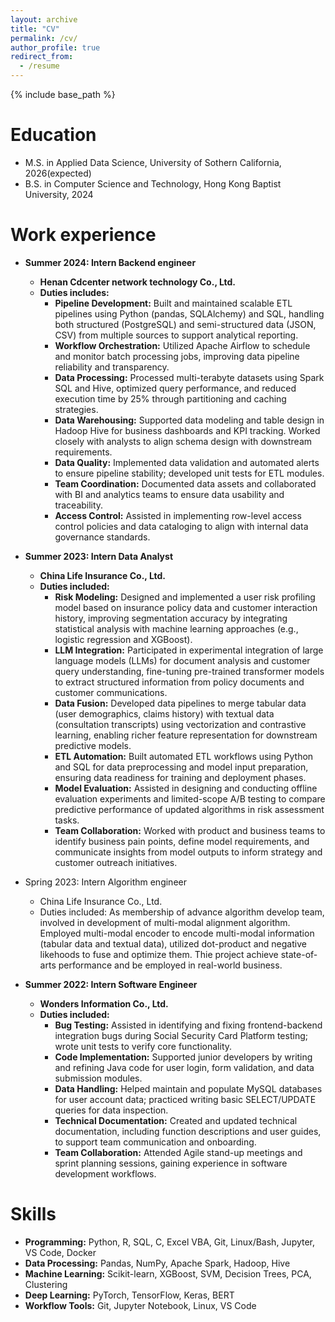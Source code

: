 ```yaml
---
layout: archive
title: "CV"
permalink: /cv/
author_profile: true
redirect_from:
  - /resume
---
```


{% include base_path %}

Education
======
* M.S. in Applied Data Science, University of Sothern California, 2026(expected)
* B.S. in Computer Science and Technology, Hong Kong Baptist University, 2024

Work experience
======
* **Summer 2024: Intern Backend engineer**
  * **Henan Cdcenter network technology Co., Ltd.**
  * **Duties includes:**
      * **Pipeline Development:** Built and maintained scalable ETL pipelines using Python (pandas, SQLAlchemy) and SQL, handling both structured (PostgreSQL) and semi-structured data (JSON, CSV) from multiple sources to support analytical reporting.
      * **Workflow Orchestration:** Utilized Apache Airflow to schedule and monitor batch processing jobs, improving data pipeline reliability and transparency.
      * **Data Processing:** Processed multi-terabyte datasets using Spark SQL and Hive, optimized query performance, and reduced execution time by 25% through partitioning and caching strategies.
      * **Data Warehousing:** Supported data modeling and table design in Hadoop Hive for business dashboards and KPI tracking. Worked closely with analysts to align schema design with downstream requirements.
      * **Data Quality:** Implemented data validation and automated alerts to ensure pipeline stability; developed unit tests for ETL modules.
      * **Team Coordination:** Documented data assets and collaborated with BI and analytics teams to ensure data usability and traceability.
      * **Access Control:** Assisted in implementing row-level access control policies and data cataloging to align with internal data governance standards.

* **Summer 2023: Intern Data Analyst**
  * **China Life Insurance Co., Ltd.**
  * **Duties included:**
      * **Risk Modeling:** Designed and implemented a user risk profiling model based on insurance policy data and customer interaction history, improving segmentation accuracy by integrating statistical analysis with machine learning approaches (e.g., logistic regression and XGBoost).
      * **LLM Integration:** Participated in experimental integration of large language models (LLMs) for document analysis and customer query understanding, fine-tuning pre-trained transformer models to extract structured information from policy documents and customer communications.
      * **Data Fusion:** Developed data pipelines to merge tabular data (user demographics, claims history) with textual data (consultation transcripts) using vectorization and contrastive learning, enabling richer feature representation for downstream predictive models.
      * **ETL Automation:** Built automated ETL workflows using Python and SQL for data preprocessing and model input preparation, ensuring data readiness for training and deployment phases.
      * **Model Evaluation:** Assisted in designing and conducting offline evaluation experiments and limited-scope A/B testing to compare predictive performance of updated algorithms in risk assessment tasks.
      * **Team Collaboration:** Worked with product and business teams to identify business pain points, define model requirements, and communicate insights from model outputs to inform strategy and customer outreach initiatives.

* Spring 2023: Intern Algorithm engineer
  * China Life Insurance Co., Ltd.
  * Duties included: As membership of advance algorithm develop team, involved in development of multi-modal alignment algorithm. Employed multi-modal encoder to encode multi-modal information (tabular data and textual data), utilized dot-product and negative likehoods to fuse and optimize them. Thie project achieve state-of-arts performance and be employed in real-world business.
 
* **Summer 2022: Intern Software Engineer**
  * **Wonders Information Co., Ltd.**
  * **Duties included:**
      * **Bug Testing:** Assisted in identifying and fixing frontend-backend integration bugs during Social Security Card Platform testing; wrote unit tests to verify core functionality.
      * **Code Implementation:** Supported junior developers by writing and refining Java code for user login, form validation, and data submission modules.
      * **Data Handling:** Helped maintain and populate MySQL databases for user account data; practiced writing basic SELECT/UPDATE queries for data inspection.
      * **Technical Documentation:** Created and updated technical documentation, including function descriptions and user guides, to support team communication and onboarding.
      * **Team Collaboration:** Attended Agile stand-up meetings and sprint planning sessions, gaining experience in software development workflows.
      

    
  
Skills
======
* **Programming:** Python, R, SQL, C, Excel VBA, Git, Linux/Bash, Jupyter, VS Code, Docker
* **Data Processing:** Pandas, NumPy, Apache Spark, Hadoop, Hive
* **Machine Learning:** Scikit-learn, XGBoost, SVM, Decision Trees, PCA, Clustering
* **Deep Learning:** PyTorch, TensorFlow, Keras, BERT
* **Workflow Tools:** Git, Jupyter Notebook, Linux, VS Code
